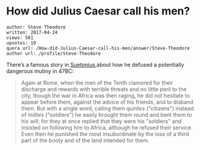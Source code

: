 # How did Julius Caesar call his men?

	author: Steve Theodore
	written: 2017-04-24
	views: 561
	upvotes: 19
	quora url: /How-did-Julius-Caesar-call-his-men/answer/Steve-Theodore
	author url: /profile/Steve-Theodore


There’s a famous story in [Suetonius ](http://penelope.uchicago.edu/Thayer/E/Roman/Texts/Suetonius/12Caesars/Julius*.html#70)about how he defused a potentially dangerous mutiny in 47BC:

> Again at Rome, when the men of the Tenth clamored for their discharge and rewards with terrible threats and no little peril to the city, though the war in Africa was then raging, he did not hesitate to appear before them, against the advice of his friends, and to disband them. But with a single word, calling them _quirites_ ("citizens") instead of _milites_ ("soldiers") he easily brought them round and bent them to his will; for they at once replied that they were his "soldiers" and insisted on following him to Africa, although he refused their service. Even then he punished the most insubordinate by the loss of a third part of the booty and of the land intended for them.

